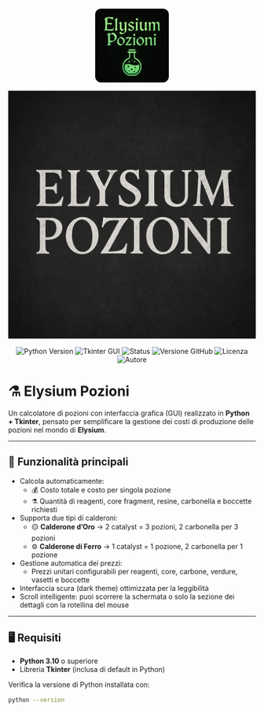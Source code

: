 <p align="center">
  <img src="logo.png?raw=true" alt="Logo Elysium Pozioni" width="150" style="border-radius:12px;">
</p>

<p align="center">
  <img src="banner.png?raw=true" alt="Elysium Pozioni Banner" width="820">
</p>

<p align="center">
  <img src="https://img.shields.io/badge/Python-3.10+-blue?logo=python&logoColor=white" alt="Python Version">
  <img src="https://img.shields.io/badge/Tkinter-GUI-green?logo=windowsterminal&logoColor=white" alt="Tkinter GUI">
  <img src="https://img.shields.io/badge/Status-Attivo-brightgreen?style=flat" alt="Status">
  <img src="https://img.shields.io/github/v/release/ILGUERRIERO22/ElysiumPozioni?color=orange&label=versione&style=flat-square" alt="Versione GitHub">
  <img src="https://img.shields.io/badge/Licenza-MIT-yellow?style=flat" alt="Licenza">
  <img src="https://img.shields.io/badge/Made%20by-ILGUERRIERO22-purple?style=flat-square" alt="Autore">
</p>



# ⚗️ Elysium Pozioni

Un calcolatore di pozioni con interfaccia grafica (GUI) realizzato in **Python + Tkinter**, pensato per semplificare la gestione dei costi di produzione delle pozioni nel mondo di **Elysium**.

---

## 🧪 Funzionalità principali

- Calcola automaticamente:
  - 💰 Costo totale e costo per singola pozione  
  - ⚗️ Quantità di reagenti, core fragment, resine, carbonella e boccette richiesti  
- Supporta due tipi di calderoni:
  - 🟡 **Calderone d’Oro** → 2 catalyst = 3 pozioni, 2 carbonella per 3 pozioni  
  - ⚙️ **Calderone di Ferro** → 1 catalyst = 1 pozione, 2 carbonella per 1 pozione  
- Gestione automatica dei prezzi:
  - Prezzi unitari configurabili per reagenti, core, carbone, verdure, vasetti e boccette  
- Interfaccia scura (dark theme) ottimizzata per la leggibilità  
- Scroll intelligente: puoi scorrere la schermata o solo la sezione dei dettagli con la rotellina del mouse  

---

## 🖥️ Requisiti

- **Python 3.10** o superiore  
- Libreria **Tkinter** (inclusa di default in Python)

Verifica la versione di Python installata con:
```bash
python --version
